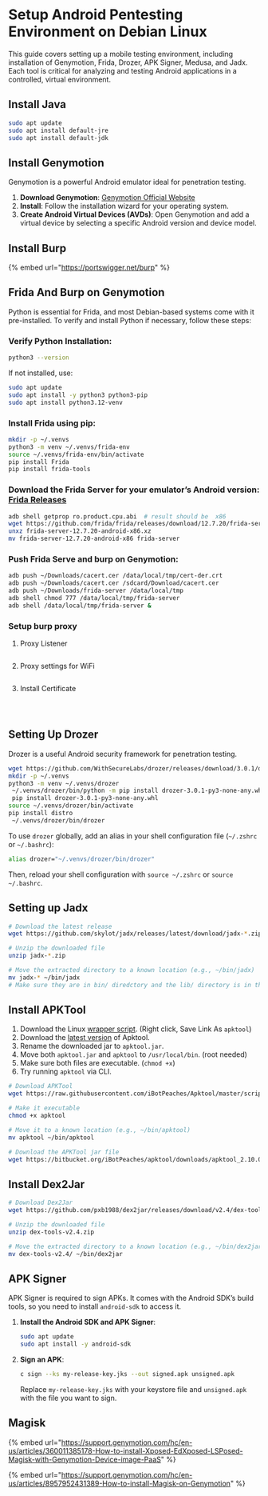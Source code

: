 # Setup Android Pentesting Environment on Debian Linux

This guide covers setting up a mobile testing environment, including installation of Genymotion, Frida, Drozer, APK Signer, Medusa, and Jadx. Each tool is critical for analyzing and testing Android applications in a controlled, virtual environment.

## Install Java

```bash
sudo apt update
sudo apt install default-jre
sudo apt install default-jdk
```

## **Install Genymotion**

Genymotion is a powerful Android emulator ideal for penetration testing.

1. **Download Genymotion**: [Genymotion Official Website](https://www.genymotion.com/download/)
2. **Install**: Follow the installation wizard for your operating system.
3. **Create Android Virtual Devices (AVDs)**: Open Genymotion and add a virtual device by selecting a specific Android version and device model.

## **Install Burp**

{% embed url="https://portswigger.net/burp" %}

## **Frida And Burp on Genymotion** &#x20;

Python is essential for Frida, and most Debian-based systems come with it pre-installed. To verify and install Python if necessary, follow these steps:

### **Verify Python Installation**:

```bash
python3 --version
```

If not installed, use:

```bash
sudo apt update
sudo apt install -y python3 python3-pip
sudo apt install python3.12-venv
```

### **Install Frida** using pip:

```bash
mkdir -p ~/.venvs
python3 -m venv ~/.venvs/frida-env
source ~/.venvs/frida-env/bin/activate 
pip install Frida
pip install frida-tools
```

### **Download the Frida Server** for your emulator’s Android version: [Frida Releases](https://github.com/frida/frida/releases)

```bash
adb shell getprop ro.product.cpu.abi  # result should be  x86
wget https://github.com/frida/frida/releases/download/12.7.20/frida-server-12.7.20-android-x86.xz
unxz frida-server-12.7.20-android-x86.xz
mv frida-server-12.7.20-android-x86 frida-server
```

### **Push Frida Serve and burp** on Genymotion:

```bash
adb push ~/Downloads/cacert.cer /data/local/tmp/cert-der.crt
adb push ~/Downloads/cacert.cer /sdcard/Download/cacert.cer
adb push ~/Downloads/frida-server /data/local/tmp
adb shell chmod 777 /data/local/tmp/frida-server
adb shell /data/local/tmp/frida-server &
```

### Setup burp proxy

1. Proxy Listener

<figure><img src="../.gitbook/assets/image (4) (1) (1) (1).png" alt=""><figcaption></figcaption></figure>

2. Proxy settings for WiFi

<figure><img src="../.gitbook/assets/image (1) (1) (1) (1) (1) (1) (1) (1) (1) (1) (1) (1) (1) (1) (1).png" alt=""><figcaption></figcaption></figure>

3. Install Certificate

<figure><img src="../.gitbook/assets/image (2) (1) (1) (1) (1) (1) (1) (1) (1) (1) (1) (1).png" alt=""><figcaption></figcaption></figure>

<figure><img src="../.gitbook/assets/image (4) (1) (1) (1) (1).png" alt=""><figcaption></figcaption></figure>

<figure><img src="../.gitbook/assets/image (5) (1) (1).png" alt=""><figcaption></figcaption></figure>

## **Setting Up Drozer**

Drozer is a useful Android security framework for penetration testing.

```bash
wget https://github.com/WithSecureLabs/drozer/releases/download/3.0.1/drozer-3.0.1-py3-none-any.whl
mkdir -p ~/.venvs
python3 -m venv ~/.venvs/drozer
 ~/.venvs/drozer/bin/python -m pip install drozer-3.0.1-py3-none-any.whl
 pip install drozer-3.0.1-py3-none-any.whl
source ~/.venvs/drozer/bin/activate
pip install distro
 ~/.venvs/drozer/bin/drozer
```

To use `drozer` globally, add an alias in your shell configuration file (`~/.zshrc` or `~/.bashrc`):

```bash
alias drozer="~/.venvs/drozer/bin/drozer"
```

Then, reload your shell configuration with `source ~/.zshrc` or `source ~/.bashrc`.

## Setting up Jadx

```bash
# Download the latest release
wget https://github.com/skylot/jadx/releases/latest/download/jadx-*.zip

# Unzip the downloaded file
unzip jadx-*.zip

# Move the extracted directory to a known location (e.g., ~/bin/jadx)
mv jadx-* ~/bin/jadx
# Make sure they are in bin/ diredctory and the lib/ directory is in the home directory
```

## Install APKTool

1. Download the Linux [wrapper script](https://raw.githubusercontent.com/iBotPeaches/Apktool/master/scripts/linux/apktool). (Right click, Save Link As `apktool`)
2. Download the [latest version](https://bitbucket.org/iBotPeaches/apktool/downloads) of Apktool.
3. Rename the downloaded jar to `apktool.jar`.
4. Move both `apktool.jar` and `apktool` to `/usr/local/bin`. (root needed)
5. Make sure both files are executable. (`chmod +x`)
6. Try running `apktool` via CLI.

```bash
# Download APKTool
wget https://raw.githubusercontent.com/iBotPeaches/Apktool/master/scripts/linux/apktool

# Make it executable
chmod +x apktool

# Move it to a known location (e.g., ~/bin/apktool)
mv apktool ~/bin/apktool

# Download the APKTool jar file
wget https://bitbucket.org/iBotPeaches/apktool/downloads/apktool_2.10.0.jar -O ~/bin/apktool.jar
```

## Install Dex2Jar

```bash
# Download Dex2Jar
wget https://github.com/pxb1988/dex2jar/releases/download/v2.4/dex-tools-v2.4.zip

# Unzip the downloaded file
unzip dex-tools-v2.4.zip

# Move the extracted directory to a known location (e.g., ~/bin/dex2jar)
mv dex-tools-v2.4/ ~/bin/dex2jar
```

## **APK Signer**

APK Signer is required to sign APKs. It comes with the Android SDK’s build tools, so you need to install `android-sdk` to access it.

1.  **Install the Android SDK and APK Signer**:

    ```bash
    sudo apt update
    sudo apt install -y android-sdk
    ```
2.  **Sign an APK**:

    ```bash
    c sign --ks my-release-key.jks --out signed.apk unsigned.apk
    ```

    Replace `my-release-key.jks` with your keystore file and `unsigned.apk` with the file you want to sign.

## Magisk

{% embed url="https://support.genymotion.com/hc/en-us/articles/360011385178-How-to-install-Xposed-EdXposed-LSPosed-Magisk-with-Genymotion-Device-image-PaaS" %}

{% embed url="https://support.genymotion.com/hc/en-us/articles/8957952431389-How-to-install-Magisk-on-Genymotion" %}

